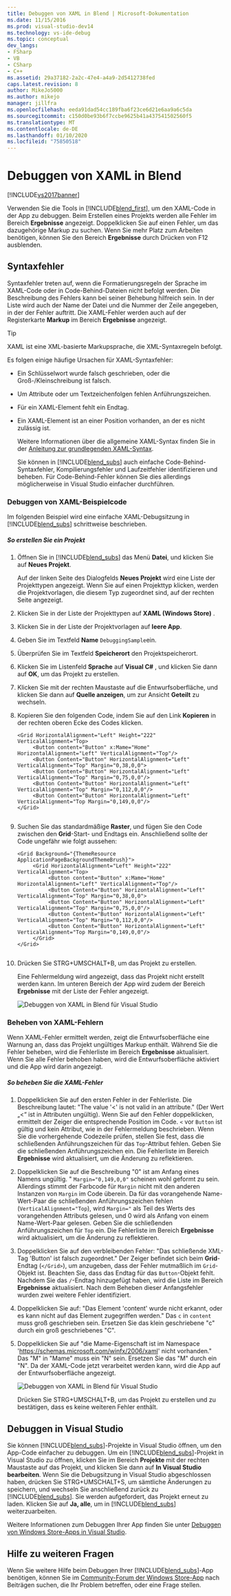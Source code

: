 ```yaml
---
title: Debuggen von XAML in Blend | Microsoft-Dokumentation
ms.date: 11/15/2016
ms.prod: visual-studio-dev14
ms.technology: vs-ide-debug
ms.topic: conceptual
dev_langs:
- FSharp
- VB
- CSharp
- C++
ms.assetid: 29a37182-2a2c-47e4-a4a9-2d5412738fed
caps.latest.revision: 8
author: MikeJo5000
ms.author: mikejo
manager: jillfra
ms.openlocfilehash: eeda91dad54cc189fba6f23ce6d21e6aa9a6c5da
ms.sourcegitcommit: c150d0be93b6f7ccbe9625b41a437541502560f5
ms.translationtype: MT
ms.contentlocale: de-DE
ms.lasthandoff: 01/10/2020
ms.locfileid: "75850518"
---
```

# <a name="debug-xaml-in-blend"></a>Debuggen von XAML in Blend
[!INCLUDE[vs2017banner](../includes/vs2017banner.md)]

Verwenden Sie die Tools in [!INCLUDE[blend_first](../includes/blend-first-md.md)], um den XAML-Code in der App zu debuggen. Beim Erstellen eines Projekts werden alle Fehler im Bereich **Ergebnisse** angezeigt. Doppelklicken Sie auf einen Fehler, um das dazugehörige Markup zu suchen. Wenn Sie mehr Platz zum Arbeiten benötigen, können Sie den Bereich **Ergebnisse** durch Drücken von F12 ausblenden.  
  
## <a name="syntax-errors"></a>Syntaxfehler  
 Syntaxfehler treten auf, wenn die Formatierungsregeln der Sprache im XAML-Code oder in Code-Behind-Dateien nicht befolgt werden. Die Beschreibung des Fehlers kann bei seiner Behebung hilfreich sein. In der Liste wird auch der Name der Datei und die Nummer der Zeile angegeben, in der der Fehler auftritt. Die XAML-Fehler werden auch auf der Registerkarte **Markup** im Bereich **Ergebnisse** angezeigt.  
  
> [!TIP]
> XAML ist eine XML-basierte Markupsprache, die XML-Syntaxregeln befolgt.  
  
 Es folgen einige häufige Ursachen für XAML-Syntaxfehler:  
  
- Ein Schlüsselwort wurde falsch geschrieben, oder die Groß-/Kleinschreibung ist falsch.  
  
- Um Attribute oder um Textzeichenfolgen fehlen Anführungszeichen.  
  
- Für ein XAML-Element fehlt ein Endtag.  
  
- Ein XAML-Element ist an einer Position vorhanden, an der es nicht zulässig ist.  
  
  Weitere Informationen über die allgemeine XAML-Syntax finden Sie in der [Anleitung zur grundlegenden XAML-Syntax](https://msdn.microsoft.com/library/windows/apps/hh700351.aspx).  
  
  Sie können in [!INCLUDE[blend_subs](../includes/blend-subs-md.md)] auch einfache Code-Behind-Syntaxfehler, Kompilierungsfehler und Laufzeitfehler identifizieren und beheben. Für Code-Behind-Fehler können Sie dies allerdings möglicherweise in Visual Studio einfacher durchführen.  
  
### <a name="debugging-sample-xaml-code"></a>Debuggen von XAML-Beispielcode  
 Im folgenden Beispiel wird eine einfache XAML-Debugsitzung in [!INCLUDE[blend_subs](../includes/blend-subs-md.md)] schrittweise beschrieben.  
  
##### <a name="to-create-a-project"></a>So erstellen Sie ein Projekt  
  
1. Öffnen Sie in [!INCLUDE[blend_subs](../includes/blend-subs-md.md)] das Menü **Datei**, und klicken Sie auf **Neues Projekt**.  
  
    Auf der linken Seite des Dialogfelds **Neues Projekt** wird eine Liste der Projekttypen angezeigt. Wenn Sie auf einen Projekttyp klicken, werden die Projektvorlagen, die diesem Typ zugeordnet sind, auf der rechten Seite angezeigt.  
  
2. Klicken Sie in der Liste der Projekttypen auf **XAML (Windows Store)** .  
  
3. Klicken Sie in der Liste der Projektvorlagen auf **leere App**.  
  
4. Geben Sie im Textfeld **Name** `DebuggingSample`ein.  
  
5. Überprüfen Sie im Textfeld **Speicherort** den Projektspeicherort.  
  
6. Klicken Sie im Listenfeld **Sprache** auf **Visual C#** , und klicken Sie dann auf **OK**, um das Projekt zu erstellen.  
  
7. Klicken Sie mit der rechten Maustaste auf die Entwurfsoberfläche, und klicken Sie dann auf **Quelle anzeigen**, um zur Ansicht **Geteilt** zu wechseln.  
  
8. Kopieren Sie den folgenden Code, indem Sie auf den Link **Kopieren** in der rechten oberen Ecke des Codes klicken.  
  
   ```  
   <Grid HorizontalAlignment="Left" Height="222" VerticalAlignment="Top>  
        <Button content="Button" x:Mame="Home" HorizontalAlignment="Left" VerticalAlignment="Top"/>  
        <Button Content="Button" HorizontalAlignment="Left" VerticalAlignment="Top" Margin="0,38,0,0">  
        <Button Content="Button" HorizontalAlignment="Left" VerticalAlignment="Top" Margin="0,75,0,0"/>  
        <Button Content="Button" HorizontalAlignment="Left" VerticalAlignment="Top" Margin="0,112,0,0"/>  
        <Button Content="Button" HorizontalAlignment="Left" VerticalAlignment="Top Margin="0,149,0,0"/>  
   </Grid>  
  
   ```  
  
9. Suchen Sie das standardmäßige **Raster**, und fügen Sie den Code zwischen den **Grid**-Start- und Endtags ein. Anschließend sollte der Code ungefähr wie folgt aussehen:  
  
    ```  
    <Grid Background="{ThemeResource ApplicationPageBackgroundThemeBrush}">  
         <Grid HorizontalAlignment="Left" Height="222" VerticalAlignment="Top>  
              <Button content="Button" x:Mame="Home" HorizontalAlignment="Left" VerticalAlignment="Top"/>  
              <Button Content="Button" HorizontalAlignment="Left" VerticalAlignment="Top" Margin="0,38,0,0">  
              <Button Content="Button" HorizontalAlignment="Left" VerticalAlignment="Top" Margin="0,75,0,0"/>  
              <Button Content="Button" HorizontalAlignment="Left" VerticalAlignment="Top" Margin="0,112,0,0"/>  
              <Button Content="Button" HorizontalAlignment="Left" VerticalAlignment="Top Margin="0,149,0,0"/>  
         </Grid>  
    </Grid>  
  
    ```  
  
10. Drücken Sie STRG+UMSCHALT+B, um das Projekt zu erstellen.  
  
    Eine Fehlermeldung wird angezeigt, dass das Projekt nicht erstellt werden kann. Im unteren Bereich der App wird zudem der Bereich **Ergebnisse** mit der Liste der Fehler angezeigt.  
  
    ![Debuggen von XAML in Blend für Visual Studio](../debugger/media/blend-debugxaml-xaml.png "blend_debugXAML_XAML")  
  
### <a name="resolving-xaml-errors"></a>Beheben von XAML-Fehlern  
 Wenn XAML-Fehler ermittelt werden, zeigt die Entwurfsoberfläche eine Warnung an, dass das Projekt ungültiges Markup enthält. Während Sie die Fehler beheben, wird die Fehlerliste im Bereich **Ergebnisse** aktualisiert. Wenn Sie alle Fehler behoben haben, wird die Entwurfsoberfläche aktiviert und die App wird darin angezeigt.  
  
##### <a name="to-resolve-the-xaml-errors"></a>So beheben Sie die XAML-Fehler  
  
1. Doppelklicken Sie auf den ersten Fehler in der Fehlerliste. Die Beschreibung lautet: "The value '<' is not valid in an attribute." (Der Wert „<“ ist in Attributen ungültig). Wenn Sie auf den Fehler doppelklicken, ermittelt der Zeiger die entsprechende Position im Code. `<` vor `Button` ist gültig und kein Attribut, wie in der Fehlermeldung beschrieben. Wenn Sie die vorhergehende Codezeile prüfen, stellen Sie fest, dass die schließenden Anführungszeichen für das `Top`-Attribut fehlen. Geben Sie die schließenden Anführungszeichen ein. Die Fehlerliste im Bereich **Ergebnisse** wird aktualisiert, um die Änderung zu reflektieren.  
  
2. Doppelklicken Sie auf die Beschreibung "0" ist am Anfang eines Namens ungültig. " `Margin="0,149,0,0"` scheinen wohl geformt zu sein. Allerdings stimmt der Farbcode für `Margin` nicht mit den anderen Instanzen von `Margin` im Code überein. Da für das vorangehende Name-Wert-Paar die schließenden Anführungszeichen fehlen (`VerticalAlignment="Top`), wird `Margin="` als Teil des Werts des vorangehenden Attributs gelesen, und 0 wird als Anfang von einem Name-Wert-Paar gelesen. Geben Sie die schließenden Anführungszeichen für `Top` ein. Die Fehlerliste im Bereich **Ergebnisse** wird aktualisiert, um die Änderung zu reflektieren.  
  
3. Doppelklicken Sie auf den verbleibenden Fehler: "Das schließende XML-Tag 'Button' ist falsch zugeordnet." Der Zeiger befindet sich beim **Grid**-Endtag (`</Grid>`), um anzugeben, dass der Fehler mutmaßlich im `Grid`-Objekt ist. Beachten Sie, dass das Endtag für das `Button`-Objekt fehlt. Nachdem Sie das `/`-Endtag hinzugefügt haben, wird die Liste im Bereich **Ergebnisse** aktualisiert. Nach dem Beheben dieser Anfangsfehler wurden zwei weitere Fehler identifiziert.  
  
4. Doppelklicken Sie auf: "Das Element 'content' wurde nicht erkannt, oder es kann nicht auf das Element zugegriffen werden." Das `c` in `content` muss groß geschrieben sein. Ersetzen Sie das klein geschriebene "c" durch ein groß geschriebenes "C".  
  
5. Doppelklicken Sie auf "die Mame-Eigenschaft ist im Namespace '<https://schemas.microsoft.com/winfx/2006/xaml>' nicht vorhanden." Das "M" in "Mame" muss ein "N" sein. Ersetzen Sie das "M" durch ein "N". Da der XAML-Code jetzt verarbeitet werden kann, wird die App auf der Entwurfsoberfläche angezeigt.  
  
    ![Debuggen von XAML in Blend für Visual Studio](../debugger/media/blend-debugartboard-xaml.png "blend_debugArtboard_XAML")  
  
    Drücken Sie STRG+UMSCHALT+B, um das Projekt zu erstellen und zu bestätigen, dass es keine weiteren Fehler enthält.  
  
## <a name="debugging-in-visual-studio"></a>Debuggen in Visual Studio  
 Sie können [!INCLUDE[blend_subs](../includes/blend-subs-md.md)]-Projekte in Visual Studio öffnen, um den App-Code einfacher zu debuggen. Um ein [!INCLUDE[blend_subs](../includes/blend-subs-md.md)]-Projekt in Visual Studio zu öffnen, klicken Sie im Bereich **Projekte** mit der rechten Maustaste auf das Projekt, und klicken Sie dann auf **In Visual Studio bearbeiten**. Wenn Sie die Debugsitzung in Visual Studio abgeschlossen haben, drücken Sie STRG+UMSCHALT+S, um sämtliche Änderungen zu speichern, und wechseln Sie anschließend zurück zu [!INCLUDE[blend_subs](../includes/blend-subs-md.md)]. Sie werden aufgefordert, das Projekt erneut zu laden. Klicken Sie auf **Ja, alle**, um in [!INCLUDE[blend_subs](../includes/blend-subs-md.md)] weiterzuarbeiten.  
  
 Weitere Informationen zum Debuggen Ihrer App finden Sie unter [Debuggen von Windows Store-Apps in Visual Studio](https://msdn.microsoft.com/library/windows/apps/hh441472.aspx).  
  
## <a name="getting-help"></a>Hilfe zu weiteren Fragen  
 Wenn Sie weitere Hilfe beim Debuggen Ihrer [!INCLUDE[blend_subs](../includes/blend-subs-md.md)]-App benötigen, können Sie im [Community-Forum der Windows Store-App](https://social.msdn.microsoft.com/Forums/windowsapps/home?category=windowsapps) nach Beiträgen suchen, die Ihr Problem betreffen, oder eine Frage stellen.
